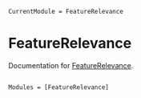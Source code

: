 ```@meta
CurrentModule = FeatureRelevance
```

# FeatureRelevance

Documentation for [FeatureRelevance](https://gitlab.invenia.ca/invenia/research/FeatureRelevance.jl).

```@index
```

```@autodocs
Modules = [FeatureRelevance]
```
